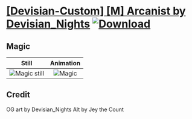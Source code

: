 # [\[Devisian-Custom\] \[M\] Arcanist by Devisian_Nights](./) [![Download](https://img.shields.io/badge/Download--red?style=social&logo=github)](https://minhaskamal.github.io/DownGit/#/home?url=https://github.com/Klokinator/FE-Repo/tree/main/Battle%20Animations%2FMagi%20-%20Special%2F%5BDevisian-Custom%5D%20%5BM%5D%20Arcanist%20by%20Devisian_Nights%2F6.%20Magic)

## Magic

| Still | Animation |
| :---: | :-------: |
| ![Magic still](./Magic_000.png) | ![Magic](./Magic.gif) |

## Credit

OG art by Devisian_Nights
Alt by Jey the Count

